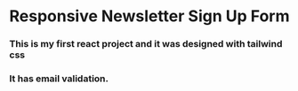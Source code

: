 # Responsive Newsletter Sign Up Form

### This is my first react project and it was designed with tailwind css

### It has email validation.